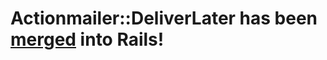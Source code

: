 # Actionmailer::DeliverLater has been [merged](https://github.com/rails/rails/commit/49c9f850fa3e2484e3aaf20b2479f61b1cc9375e) into Rails!

